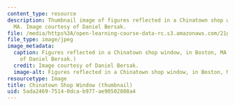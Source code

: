 ```yaml
---
content_type: resource
description: Thumbnail image of figures reflected in a Chinatown shop window, in Boston,
  MA. Image courtesy of Daniel Bersak.
file: /media/https%3A/open-learning-course-data-rc.s3.amazonaws.com/21g-030-east-asian-culture-from-zen-to-k-pop-spring-2015/5ada246975140dcab977ae90502808a4_21g-030s15-th.jpg
file_type: image/jpeg
image_metadata:
  caption: Figures reflected in a Chinatown shop window, in Boston, MA. (Image courtesy
    of Daniel Bersak.)
  credit: Image courtesy of Daniel Bersak.
  image-alt: Figures reflected in a Chinatown shop window, in Boston, MA.
resourcetype: Image
title: Chinatown Shop Window (thumbnail)
uid: 5ada2469-7514-0dca-b977-ae90502808a4
---
```

